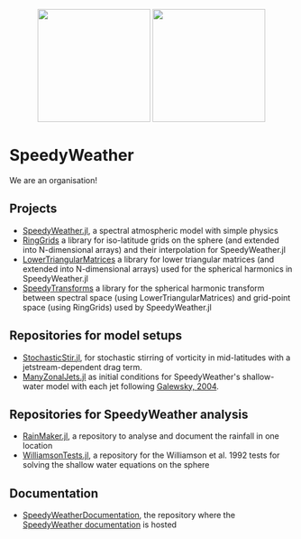 <p align="center">
  <img src="https://github.com/user-attachments/assets/7259f148-a920-4f79-adb2-6659e0cf917b" width="200">
  <img src="https://github.com/user-attachments/assets/c937542e-3cb7-4860-bffd-4991cac4301f" width="200"><br>
</p>

# SpeedyWeather
We are an organisation!

## Projects

- [SpeedyWeather.jl](https://github.com/SpeedyWeather/SpeedyWeather.jl), a spectral atmospheric model with simple physics
- [RingGrids](https://speedyweather.github.io/SpeedyWeather.jl/dev/ringgrids/) a library for iso-latitude grids on the sphere (and extended into N-dimensional arrays) and their interpolation for SpeedyWeather.jl
- [LowerTriangularMatrices](https://speedyweather.github.io/SpeedyWeather.jl/dev/lowertriangularmatrices/) a library for lower triangular matrices (and extended into N-dimensional arrays) used for the spherical harmonics in SpeedyWeather.jl
- [SpeedyTransforms](https://speedyweather.github.io/SpeedyWeather.jl/dev/speedytransforms/) a library for the spherical harmonic transform between spectral space (using LowerTriangularMatrices) and grid-point space (using RingGrids) used by SpeedyWeather.jl

## Repositories for model setups

- [StochasticStir.jl](https://github.com/SpeedyWeather/StochasticStir.jl), for stochastic stirring of vorticity in mid-latitudes with a jetstream-dependent drag term.
- [ManyZonalJets.jl](https://github.com/SpeedyWeather/ManyZonalJets.jl) as initial conditions for SpeedyWeather's shallow-water model with each jet following [Galewsky, 2004](https://doi.org/10.3402/tellusa.v56i5.14436).

## Repositories for SpeedyWeather analysis

- [RainMaker.jl](https://github.com/SpeedyWeather/RainMaker.jl), a repository to analyse and document the rainfall in one location
- [WilliamsonTests.jl](https://github.com/SpeedyWeather/WilliamsonTests.jl), a repository for the Williamson et al. 1992 tests for solving the shallow water equations on the sphere

## Documentation

- [SpeedyWeatherDocumentation](https://github.com/SpeedyWeather/SpeedyWeatherDocumentation), the repository where the [SpeedyWeather documentation](https://speedyweather.github.io) is hosted 

